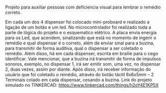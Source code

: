 Projeto para auxiliar pessoas com deficiencia visual para lembrar o remédio correto.

  Em cada um dos 4 dispenser foi colocado mini-proboard e realizado a ligação de um botão e um led.  No microcontrolador foi realizado toda a parte de lógica do projeto e o esquematico elétrico. 
  A placa envia energia para os Led, que acendem, sinalizando que está no momento de ingerir o remédio e qual dispensar é o correto, além de enviar sinal para a buzina, para transmitir de forma auditiva, qual o dispensar a ser coletado o remédio. Além disso, há em cada dispenser, escrita em brailie para o cego identificar.
  Vale mencionar, que a buzina irá transmitir de forma de impulsos sonoros, exemplo, no dispensar 1, irá ser emitir som, uma vez, no dispensar 2, duas vezes, assim por diante. Após disso, irá receber informação do usuário que foi coletado o remédio, através do botão táctil 6x6x5mm – 2 Terminais colado em cada dispensar, cesando a buzina.
  Link do projeto simulado no TINKERCAD: https://www.tinkercad.com/things/h2oY4E1KP5X
